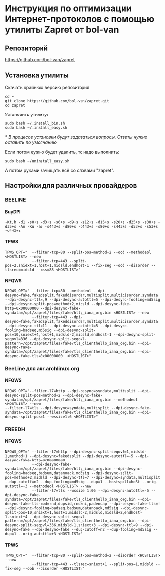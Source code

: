 # Инструкция по оптимизации Интернет-протоколов с помощью утилиты Zapret от bol-van

## Репозиторий

https://github.com/bol-van/zapret

## Установка утилиты

Скачать крайнюю версию репозитория

```
cd ~
git clone https://github.com/bol-van/zapret.git
cd zapret
```
Установить утилиту:

```
sudo bash ~/.install_bin.sh
sudo bash ~/.install_easy.sh
```

_* В процессе установки будут задаваться вопросы. Ответы нужно оставить по умолчанию_

Если потом еужно будет удалить, то надо выполнить:

```
sudo bash ~/uninstall_easy.sh
```

А потом руками зачищать всё со словами "zapret".

## Настройки для различных провайдеров

### BEELINE

#### BuyDPI

```
-Kt,h -d1 -s0+s -d3+s -s6+s -d9+s -s12+s -d15+s -s20+s -d25+s -s30+s -d35+s -An -Ku -a5 -s443+s -d80+s -d443+s -s80+s -s443+s -d53+s -s53+s -d443+s
```

#### TPWS

```
TPWS_OPT="	--filter-tcp=80 --split-pos=method+2 --oob --methodeol <HOSTLIST> --new
			--filter-tcp=443 --split-pos=2,sniext+1,host+1,midsld,endhost-1 --fix-seg --oob --disorder --tlsrec=midsld --mss=88 <HOSTLIST>"
```

#### NFQWS

```
NFQWS_OPT="	--filter-tcp=80 --methodeol --dpi-desync=fake,fakedsplit,fakeddisorder,multisplit,multidisorder,syndata --dpi-desync-ttl=,9 --dpi-desync-autottl=5 --dpi-desync-fooling=md5sig --dpi-desync-split-pos=method+2,midsld --dpi-desync-fake-http=0x00000000 --dpi-desync-fake-syndata=/opt/zapret/files/fake/http_iana_org.bin <HOSTLIST> --new
			--filter-tcp=443 --dpi-desync=fake,fakedsplit,fakeddisorder,multisplit,multidisorder,syndata --dpi-desync-ttl=11 --dpi-desync-autottl=5 --dpi-desync-fooling=badseq,md5sig --dpi-desync-split-pos=10,sniext+4,host+1,midsld-2,midsld,endhost-1 --dpi-desync-split-seqovl=336 --dpi-desync-split-seqovl-pattern=/opt/zapret/files/fake/tls_clienthello_iana_org.bin --dpi-desync-fake-syndata=/opt/zapret/files/fake/tls_clienthello_iana_org.bin --dpi-desync-fake-tls=0x00000000  <HOSTLIST>"
```


### BeeLine для aur.archlinux.org

#### NFQWS

```
NFQWS_OPT="--filter-l7=http --dpi-desync=syndata,multisplit --dpi-desync-split-pos=method+2 --dpi-desync-fake-syndata=/opt/zapret/files/fake/http_iana_org.bin --methodeol <HOSTLIST> --new
--filter-l7=tls --dpi-desync=syndata,multisplit --dpi-desync-fake-syndata=/opt/zapret/files/fake/tls_clienthello_iana_org.bin --dpi-desync-split-pos=1 --wssize1:6 <HOSTLIST>"
```

### FREEDH

#### NFQWS

```
NFQWS_OPT="	--filter-l7=http --dpi-desync-split-seqovl=1,midsld-1,method+1 --dpi-desync=fakedsplit --dpi-desync-autottl=-5 --dpi-desync-fake-http=0x00000000 	
			--dpi-desync-fake-syndata=/opt/zapret/files/fake/http_iana_org.bin --dpi-desync-fooling=badseq,badsum,datanoack,md5sig --dpi-desync-split-pos=method+2,midsld --dpi-desync-ttl=7 --dpi-desync=syndata,multisplit --dup-cutoff=n2 --dup-fooling=md5sig --dup=1 --hostspell=hoSt --orig-autottl=+3 --methodeol <HOSTLIST> --new
			--filter-l7=tls --wssize 1:06 --dpi-desync-autottl=-5 --dpi-desync-fake-syndata=/opt/zapret/files/fake/tls_clienthello_iana_org.bin --dpi-desync-fake-tls-mod=rnd,dupsid,rndsni,padencap --dpi-desync-fake-tls=! --dpi-desync-fooling=badseq,badsum,datanoack,md5sig --dpi-desync-split-pos=10,sniext+1,host+1,midsld-2,midsld,midsld+2,endhost-1,sniext+4 --dpi-desync-split-seqovl-pattern=/opt/zapret/files/fake/tls_clienthello_iana_org.bin --dpi-desync-split-seqovl=336,midsld-1,sniext+3 --dpi-desync-ttl=9 --dpi-desync=fake --dpi-desync=fake --dup-cutoff=n2 --dup-fooling=md5sig --dup=1 --orig-autottl=+3 <HOSTLIST>"
```

#### TPWS

```
TPWS_OPT="	--filter-tcp=80 --split-pos=method+2 --disorder <HOSTLIST> --new
			--filter-tcp=443 --tlsrec=sniext+1 --split-pos=1,midsld --fix-seg --oob --disorder <HOSTLIST>"
```
